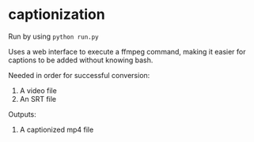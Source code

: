 # captionization

Run by using `python run.py`

Uses a web interface to execute a ffmpeg command, making it easier for captions to be added without knowing bash.

Needed in order for successful conversion: 

<ol>
  <li>A video file</li>
  <li>An SRT file</li>
</ol>

Outputs: 

<ol>
  <li>A captionized mp4 file</li>
</ol>
